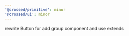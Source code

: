 ```yaml
---
'@crossed/primitive': minor
'@crossed/ui': minor
---
```


rewrite Button for add group component and use extends
